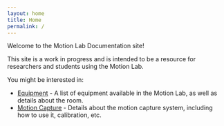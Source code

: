 ```yaml
---
layout: home
title: Home
permalink: /
---
```


Welcome to the Motion Lab Documentation site!

This site is a work in progress and is intended to be a resource for researchers and students using the Motion Lab.

You might be interested in:

- [Equipment](/equipment) - A list of equipment available in the Motion Lab, as well as details about the room.
- [Motion Capture](/mocap) - Details about the motion capture system, including how to use it, calibration, etc.